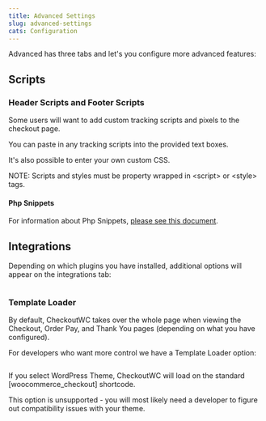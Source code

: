 ```yaml
---
title: Advanced Settings
slug: advanced-settings
cats: Configuration
---
```


<p>Advanced has three tabs and let's you configure more advanced features:</p>
<h2>Scripts</h2>
<h3>Header Scripts and Footer Scripts</h3>
<p>Some users will want to add custom tracking scripts and pixels to the checkout page.</p>
<p>You can paste in any tracking scripts into the provided text boxes.</p>
<p>It's also possible to enter your own custom CSS.</p>
<p>NOTE: Scripts and styles must be property wrapped in &lt;script&gt; or &lt;style&gt; tags.</p>
<h4>Php Snippets</h4>
<p>For information about Php Snippets, <a href="https://cfw.test/documentation/how-to-add-a-custom-php-snippet">please see this document</a>.</p>
<h2>Integrations</h2>
<p>Depending on which plugins you have installed, additional options will appear on the integrations tab:</p>
<p><img src="https://s3.amazonaws.com/helpscout.net/docs/assets/5bdde2822c7d3a01757ac42e/images/60ae7ed7c1410a601d9ad32e/file-uNRXcrDSSB.png" alt="" /></p>
<h3>Template Loader</h3>
<p>By default, CheckoutWC takes over the whole page when viewing the Checkout, Order Pay, and Thank You pages (depending on what you have configured).</p>
<p>For developers who want more control we have a Template Loader option:</p>
<p><img src="https://s3.amazonaws.com/helpscout.net/docs/assets/5bdde2822c7d3a01757ac42e/images/60ae7f8b9c887a0dfc553929/file-JMyTeicvD0.png" alt="" /></p>
<p>If you select WordPress Theme, CheckoutWC will load on the standard [woocommerce_checkout] shortcode.</p>
<p>This option is unsupported - you will most likely need a developer to figure out compatibility issues with your theme.</p>
